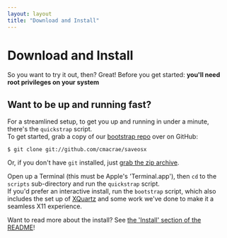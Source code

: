 ```yaml
---
layout: layout
title: "Download and Install"
---
```


Download and Install
====================

So you want to try it out, then? Great!
Before you get started: **you'll need root privileges on your system**

Want to be up and running fast?
-------------------------------
For a streamlined setup, to get you up and running in under a minute, there's the `quickstrap` script.  
To get started, grab a copy of our [bootstrap repo](https://github.com/cmacrae/saveosx) over on GitHub:

	$ git clone git://github.com/cmacrae/saveosx

Or, if you don't have `git` installed, just [grab the zip archive](https://github.com/cmacrae/saveosx/archive/master.zip).
	   
Open up a Terminal (this must be Apple's 'Terminal.app'), then `cd` to the `scripts` sub-directory and run the `quickstrap` script.  
If you'd prefer an interactive install, run the `bootstrap` script, which also includes the set up of [XQuartz](http://xquartz.macosforge.org/) and some work we've done to make it a seamless X11 experience.

Want to read more about the install? See [the 'Install' section of the README](https://github.com/cmacrae/saveosx#installation)!  

